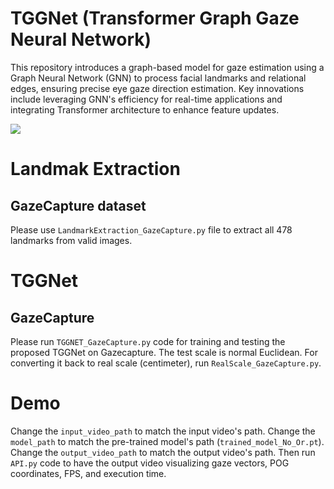 # TGGNet (Transformer Graph Gaze Neural Network)
This repository introduces a graph-based model for gaze estimation using a Graph Neural Network (GNN) to process facial landmarks and relational edges, ensuring precise eye gaze direction estimation. Key innovations include leveraging GNN's efficiency for real-time applications and integrating Transformer architecture to enhance feature updates.

![](Media/FacialGraph.gif) 


# Landmak Extraction
## GazeCapture dataset
Please use `LandmarkExtraction_GazeCapture.py` file to extract all 478 landmarks from valid images.


# TGGNet
## GazeCapture
Please run `TGGNET_GazeCapture.py` code for training and testing the proposed TGGNet on Gazecapture. The test scale is normal Euclidean. For converting it back to real scale (centimeter), run `RealScale_GazeCapture.py`.

# Demo
Change the `input_video_path` to match the input video's path. 
Change the `model_path` to match the pre-trained model's path (`trained_model_No_Or.pt`). 
Change the `output_video_path` to match the output video's path. 
Then run `API.py` code to have the output video visualizing gaze vectors, POG coordinates, FPS, and execution time.

